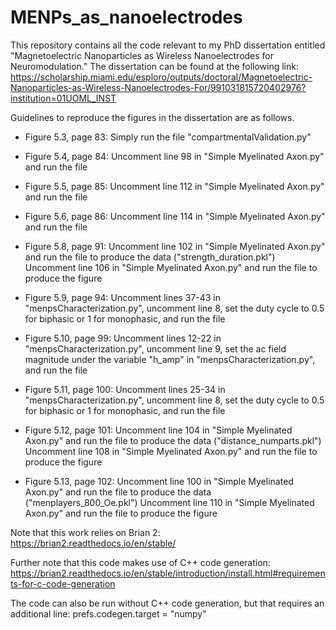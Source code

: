 # MENPs_as_nanoelectrodes
This repository contains all the code relevant to my PhD dissertation entitled "Magnetoelectric Nanoparticles as Wireless Nanoelectrodes for Neuromodulation."
The dissertation can be found at the following link: https://scholarship.miami.edu/esploro/outputs/doctoral/Magnetoelectric-Nanoparticles-as-Wireless-Nanoelectrodes-For/991031815720402976?institution=01UOML_INST

Guidelines to reproduce the figures in the dissertation are as follows.
- Figure 5.3, page 83: Simply run the file "compartmentalValidation.py"
  
- Figure 5.4, page 84: Uncomment line 98 in "Simple Myelinated Axon.py" and run the file
  
- Figure 5.5, page 85: Uncomment line 112 in "Simple Myelinated Axon.py" and run the file
  
- Figure 5.6, page 86: Uncomment line 114 in "Simple Myelinated Axon.py" and run the file
  
- Figure 5.8, page 91: Uncomment line 102 in "Simple Myelinated Axon.py" and run the file to produce the data ("strength_duration.pkl")
                       Uncomment line 106 in "Simple Myelinated Axon.py" and run the file to produce the figure
  
- Figure 5.9, page 94: Uncomment lines 37-43 in "menpsCharacterization.py", uncomment line 8, set the duty cycle to 0.5 for biphasic or 1 for monophasic, and run the file
  
- Figure 5.10, page 99: Uncomment lines 12-22 in "menpsCharacterization.py", uncomment line 9, set the ac field magnitude under the variable "h_amp" in "menpsCharacterization.py", and run the file
  
- Figure 5.11, page 100: Uncomment lines 25-34 in "menpsCharacterization.py", uncomment line 8, set the duty cycle to 0.5 for biphasic or 1 for monophasic, and run the file
  
- Figure 5.12, page 101: Uncomment line 104 in "Simple Myelinated Axon.py" and run the file to produce the data ("distance_numparts.pkl")
                         Uncomment line 108 in "Simple Myelinated Axon.py" and run the file to produce the figure
  
- Figure 5.13, page 102: Uncomment line 100 in "Simple Myelinated Axon.py" and run the file to produce the data ("menplayers_800_Oe.pkl")
                         Uncomment line 110 in "Simple Myelinated Axon.py" and run the file to produce the figure

Note that this work relies on Brian 2: https://brian2.readthedocs.io/en/stable/

Further note that this code makes use of C++ code generation: https://brian2.readthedocs.io/en/stable/introduction/install.html#requirements-for-c-code-generation

The code can also be run without C++ code generation, but that requires an additional line: prefs.codegen.target = "numpy"
